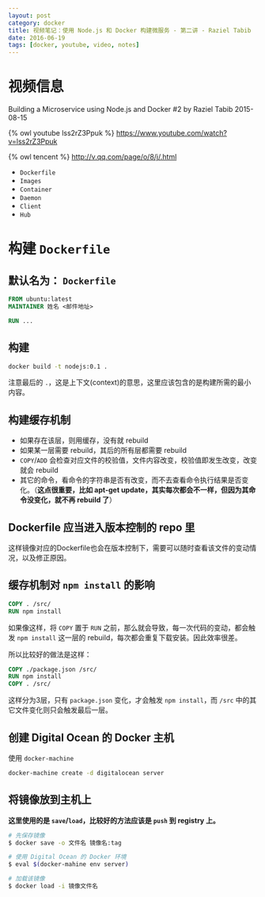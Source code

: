 ```yaml
---
layout: post
category: docker
title: 视频笔记：使用 Node.js 和 Docker 构建微服务 - 第二讲 - Raziel Tabib
date: 2016-06-19
tags: [docker, youtube, video, notes]
---
```


<!-- toc -->

# 视频信息

Building a Microservice using Node.js and Docker #2
by Raziel Tabib
2015-08-15

{% owl youtube lss2rZ3Ppuk %}
<https://www.youtube.com/watch?v=lss2rZ3Ppuk>

{% owl tencent  %}
<http://v.qq.com/page/o/8/j/.html>

* `Dockerfile`
* `Images`
* `Container`
* `Daemon`
* `Client`
* `Hub`

# 构建 `Dockerfile`

## 默认名为： `Dockerfile`

```Dockerfile
FROM ubuntu:latest
MAINTAINER 姓名 <邮件地址>

RUN ...
```

## 构建

```bash
docker build -t nodejs:0.1 .
```

注意最后的 `.`，这是上下文(context)的意思，这里应该包含的是构建所需的最小内容。

## 构建缓存机制

* 如果存在该层，则用缓存，没有就 rebuild
* 如果某一层需要 rebuild，其后的所有层都需要 rebuild
* `COPY`/`ADD` 会检查对应文件的校验值，文件内容改变，校验值即发生改变，改变就会 rebuild
* 其它的命令，看命令的字符串是否有改变，而不去查看命令执行结果是否变化。（**这点很重要，比如 apt-get update，其实每次都会不一样，但因为其命令没变化，就不再 rebuild 了**）

## Dockerfile 应当进入版本控制的 repo 里

这样镜像对应的Dockerfile也会在版本控制下，需要可以随时查看该文件的变动情况，以及修正原因。

## 缓存机制对 `npm install` 的影响

```Dockerfile
COPY . /src/
RUN npm install
```

如果像这样，将 `COPY` 置于 `RUN` 之前，那么就会导致，每一次代码的变动，都会触发 `npm install` 这一层的 rebuild，每次都会重复下载安装。因此效率很差。

所以比较好的做法是这样：

```Dockerfile
COPY ./package.json /src/
RUN npm install
COPY . /src/
```

这样分为3层，只有 `package.json` 变化，才会触发 `npm install`，而 `/src` 中的其它文件变化则只会触发最后一层。

## 创建 Digital Ocean 的 Docker 主机

使用 `docker-machine`

```bash
docker-machine create -d digitalocean server
```

## 将镜像放到主机上

**这里使用的是 `save`/`load`，比较好的方法应该是 `push` 到 registry 上。**

```bash
# 先保存镜像
$ docker save -o 文件名 镜像名:tag

# 使用 Digital Ocean 的 Docker 环境
$ eval $(docker-mahine env server)

# 加载该镜像
$ docker load -i 镜像文件名
```
